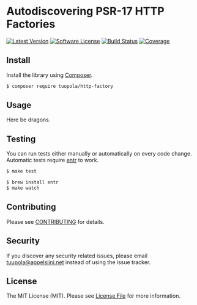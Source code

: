 # Autodiscovering PSR-17 HTTP Factories

[![Latest Version](https://img.shields.io/packagist/v/tuupola/http-factory.svg?style=flat-square)](https://packagist.org/packages/tuupola/http-factory)
[![Software License](https://img.shields.io/badge/license-MIT-brightgreen.svg?style=flat-square)](LICENSE.md)
[![Build Status](https://img.shields.io/travis/tuupola/http-factory/master.svg?style=flat-square)](https://travis-ci.org/tuupola/http-factory)
[![Coverage](https://img.shields.io/codecov/c/github/tuupola/http-factory.svg?style=flat-square)](https://codecov.io/github/tuupola/http-factory)

## Install

Install the library using [Composer](https://getcomposer.org/).

``` bash
$ composer require tuupola/http-factory
```
## Usage

Here be dragons.

## Testing

You can run tests either manually or automatically on every code change. Automatic tests require [entr](http://entrproject.org/) to work.

``` bash
$ make test
```
``` bash
$ brew install entr
$ make watch
```

## Contributing

Please see [CONTRIBUTING](CONTRIBUTING.md) for details.

## Security

If you discover any security related issues, please email tuupola@appelsiini.net instead of using the issue tracker.

## License

The MIT License (MIT). Please see [License File](LICENSE.md) for more information.